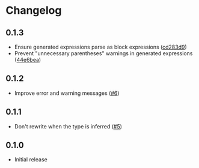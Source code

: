 # Changelog

## 0.1.3

- Ensure generated expressions parse as block expressions ([cd283d9](https://github.com/trailofbits/cast_checks/commit/cd283d9dc62346cb0538e35de9adfd2185e39772))
- Prevent "unnecessary parentheses" warnings in generated expressions ([44e6bea](https://github.com/trailofbits/cast_checks/commit/44e6bea46ca65bedcaedae22e00df6ad46fdb054))

## 0.1.2

- Improve error and warning messages ([#6](https://github.com/trailofbits/cast_checks/pull/6))

## 0.1.1

- Don't rewrite when the type is inferred ([#5](https://github.com/trailofbits/cast_checks/pull/5))

## 0.1.0

- Initial release

